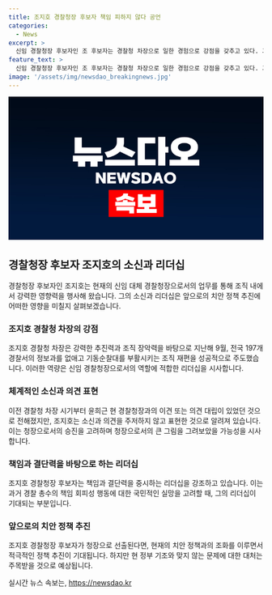```yaml
---
title: 조지호 경찰청장 후보자 책임 피하지 않다 공언
categories:
  - News
excerpt: >
  신임 경찰청장 후보자인 조 후보자는 경찰청 차장으로 일한 경험으로 강점을 갖추고 있다. 그는 간부들에게 겁을 주기도 하지만, 강력한 추진력과 조직 장악력을 지녔다. 특히, 경찰 내부의 재편에 적극적으로 참여하여 영향력을 행사하였다. 그러나 현 경찰청장과의 의견 대립이 있었으며, 수사·기소 분리 등 현 정부 기조와의 대립도 예상된다. 후보자의 소신과 강단을 보는 것이 중요하며, 책임감을 피하지 않는 지도 관심사이다. (문단 요약)
feature_text: >
  신임 경찰청장 후보자인 조 후보자는 경찰청 차장으로 일한 경험으로 강점을 갖추고 있다. 그는 간부들에게 겁을 주기도 하지만, 강력한 추진력과 조직 장악력을 지녔다. 특히, 경찰 내부의 재편에 적극적으로 참여하여 영향력을 행사하였다. 그러나 현 경찰청장과의 의견 대립이 있었으며, 수사·기소 분리 등 현 정부 기조와의 대립도 예상된다. 후보자의 소신과 강단을 보는 것이 중요하며, 책임감을 피하지 않는 지도 관심사이다. (문단 요약)
image: '/assets/img/newsdao_breakingnews.jpg'
---
```


<p><img src="/assets/img/newsdao_breakingnews.jpg" alt="implanttips 속보" /></p>

<h2 data-ke-size="size26">경찰청장 후보자 조지호의 소신과 리더십</h2>

<p data-ke-size="size16">경찰청장 후보자인 조지호는 현재의 신임 대체 경찰청장으로서의 업무를 통해 조직 내에서 강력한 영향력을 행사해 왔습니다. 그의 소신과 리더십은 앞으로의 치안 정책 추진에 어떠한 영향을 미칠지 살펴보겠습니다.</p>

<h3>조지호 경찰청 차장의 강점</h3>

<p data-ke-size="size16">조지호 경찰청 차장은 강력한 추진력과 조직 장악력을 바탕으로 지난해 9월, 전국 197개 경찰서의 정보과를 없애고 기동순찰대를 부활시키는 조직 재편을 성공적으로 주도했습니다. 이러한 역량은 신임 경찰청장으로서의 역할에 적합한 리더십을 시사합니다.</p>

<h3>체계적인 소신과 의견 표현</h3>

<p data-ke-size="size16">이전 경찰청 차장 시기부터 윤희근 현 경찰청장과의 이견 또는 의견 대립이 있었던 것으로 전해졌지만, 조지호는 소신과 의견을 주저하지 않고 표현한 것으로 알려져 있습니다. 이는 청장으로서의 승진을 고려하며 청장으로서의 큰 그림을 그려보았을 가능성을 시사합니다.</p>

<h3>책임과 결단력을 바탕으로 하는 리더십</h3>

<p data-ke-size="size16">조지호 경찰청장 후보자는 책임과 결단력을 중시하는 리더십을 강조하고 있습니다. 이는 과거 경찰 총수의 책임 회피성 행동에 대한 국민적인 실망을 고려할 때, 그의 리더십이 기대되는 부분입니다.</p>

<h3>앞으로의 치안 정책 추진</h3>

<p data-ke-size="size16">조지호 경찰청장 후보자가 청장으로 선출된다면, 현재의 치안 정책과의 조화를 이루면서 적극적인 정책 추진이 기대됩니다. 하지만 현 정부 기조와 맞지 않는 문제에 대한 대처는 주목받을 것으로 예상됩니다.</p>
실시간 뉴스 속보는, <a href="https://newsdao.kr" rel="dofollow">https://newsdao.kr</a>


